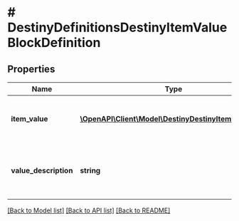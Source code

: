 # # DestinyDefinitionsDestinyItemValueBlockDefinition

## Properties

Name | Type | Description | Notes
------------ | ------------- | ------------- | -------------
**item_value** | [**\OpenAPI\Client\Model\DestinyDestinyItemQuantity[]**](DestinyDestinyItemQuantity.md) | References to the items that make up this item&#39;s \&quot;value\&quot;, and the quantity. | [optional]
**value_description** | **string** | If there&#39;s a localized text description of the value provided, this will be said description. | [optional]

[[Back to Model list]](../../README.md#models) [[Back to API list]](../../README.md#endpoints) [[Back to README]](../../README.md)
